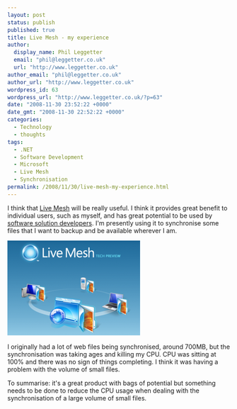 ```yaml
---
layout: post
status: publish
published: true
title: Live Mesh - my experience
author:
  display_name: Phil Leggetter
  email: "phil@leggetter.co.uk"
  url: "http://www.leggetter.co.uk"
author_email: "phil@leggetter.co.uk"
author_url: "http://www.leggetter.co.uk"
wordpress_id: 63
wordpress_url: "http://www.leggetter.co.uk/?p=63"
date: "2008-11-30 23:52:22 +0000"
date_gmt: "2008-11-30 22:52:22 +0000"
categories:
  - Technology
  - thoughts
tags:
  - .NET
  - Software Development
  - Microsoft
  - Live Mesh
  - Synchronisation
permalink: /2008/11/30/live-mesh-my-experience.html
---
```


<p>I think that <a title="Live Mesh" href="http://www.mesh.com">Live Mesh</a> will be really useful. I think it provides great benefit to individual users, such as myself, and has great potential to be used by <a title="Independent Software Solutions" href="http://independentsoftwaresolutions.com">software solution developers</a>. I'm presently using it to synchronise some files that I want to backup and be available wherever I am.</p>
<p><a href="/wp-content/uploads/2008/11/livemesh.png"><img class="alignnone size-medium wp-image-64" title="Live Mesh" src="/wp-content/uploads/2008/11/livemesh-300x214.png" alt="" width="300" height="214" /></a></p>
<p>I originally had a lot of web files being synchronised, around 700MB, but the synchronisation was taking ages and killing my CPU. CPU was sitting at 100% and there was no sign of things completing. I think it was having a problem with the volume of small files.</p>
<p>To summarise: it's a great product with bags of potential but something needs to be done to reduce the CPU usage when dealing with the synchronisation of a large volume of small files.</p>
